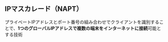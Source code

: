 ## IPマスカレード（NAPT）

プライベートIPアドレスとポート番号の組み合わせでクライアントを識別することで、**1つのグローバルIPアドレスで複数の端末をインターネットに接続**可能とする技術